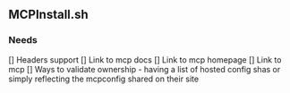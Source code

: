 
## MCPInstall.sh


### Needs
[] Headers support
[] Link to mcp docs
[] Link to mcp homepage
[] Link to mcp 
[] Ways to validate ownership - having a list of hosted config shas or simply reflecting the mcpconfig shared on their site